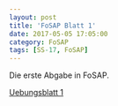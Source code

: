 ```yaml
---
layout: post
title: 'FoSAP Blatt 1'
date: 2017-05-05 17:05:00
category: FoSAP
tags: [SS-17, FoSAP]
---
```


Die erste Abgabe in FoSAP.

[Uebungsblatt 1](/assets/fosap/uebungsblatt1.pdf)
